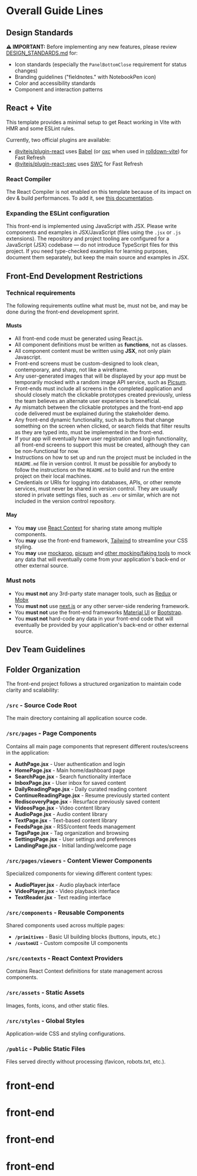 # Overall Guide Lines

## Design Standards

**⚠️ IMPORTANT:** Before implementing any new features, please review [DESIGN_STANDARDS.md](./DESIGN_STANDARDS.md) for:
- Icon standards (especially the `PanelBottomClose` requirement for status changes)
- Branding guidelines ("fieldnotes." with NotebookPen icon)
- Color and accessibility standards
- Component and interaction patterns

## React + Vite

This template provides a minimal setup to get React working in Vite with HMR and some ESLint rules.

Currently, two official plugins are available:

- [@vitejs/plugin-react](https://github.com/vitejs/vite-plugin-react/blob/main/packages/plugin-react) uses [Babel](https://babeljs.io/) (or [oxc](https://oxc.rs) when used in [rolldown-vite](https://vite.dev/guide/rolldown)) for Fast Refresh
- [@vitejs/plugin-react-swc](https://github.com/vitejs/vite-plugin-react/blob/main/packages/plugin-react-swc) uses [SWC](https://swc.rs/) for Fast Refresh

### React Compiler

The React Compiler is not enabled on this template because of its impact on dev & build performances. To add it, see [this documentation](https://react.dev/learn/react-compiler/installation).

### Expanding the ESLint configuration

This front-end is implemented using JavaScript with JSX. Please write components and examples in JSX/JavaScript (files using the `.jsx` or `.js` extensions). The repository and project tooling are configured for a JavaScript (JSX) codebase — do not introduce TypeScript files for this project. If you need type-checked examples for learning purposes, document them separately, but keep the main source and examples in JSX.

## Front-End Development Restrictions

### Technical requirements

The following requirements outline what must be, must not be, and may be done during the front-end development sprint.

#### Musts

- All front-end code must be generated using React.js.
- All component definitions must be written as **functions**, not as classes.
- All component content must be written using **JSX**, not only plain Javascript.
- Front-end screens must be custom-designed to look clean, contemporary, and sharp, not like a wireframe.
- Any user-generated images that will be displayed by your app must be temporarily mocked with a random image API service, such as [Picsum](https://picsum.photos/).
- Front-ends must include all screens in the completed application and should closely match the clickable prototypes created previously, unless the team believes an alternate user experience is beneficial.
- Ay mismatch between the clickable prototypes and the front-end app code delivered must be explained during the stakeholder demo.
- Any front-end dynamic functionality, such as buttons that change something on the screen when clicked, or search fields that filter results as they are typed into, must be implemented in the front-end.
- If your app will eventually have user registration and login functionality, all front-end screens to support this must be created, although they can be non-functional for now.
- Instructions on how to set up and run the project must be included in the `README.md` file in version control. It must be possible for anybody to follow the instructions on the `README.md` to build and run the entire project on their local machines.
- Credentials or URIs for logging into databases, APIs, or other remote services, must never be shared in version control. They are usually stored in private settings files, such as `.env` or similar, which are not included in the version control repository.

#### May

- You **may** use [React Context](https://react.dev/learn/passing-data-deeply-with-context) for sharing state among multiple components.
- You **may** use the front-end framework, [Tailwind](https://tailwindcss.com/) to streamline your CSS styling.
- You **may** use [mockaroo](https://mockaroo.com/mock_apis), [picsum](https://picsum.photos/) and [other mocking/faking tools](https://www.npmjs.com/search?q=fake%20data) to mock any data that will eventually come from your application's back-end or other external source.

### Must nots

- You **must not** any 3rd-party state manager tools, such as [Redux](https://react-redux.js.org/) or [Mobx](https://mobx.js.org/README.html#introduction)
- You **must not** use [next.js](https://nextjs.org/) or any other server-side rendering framework.
- You **must not** use the front-end frameworks [Material UI](https://material-ui.com/) or [Bootstrap](https://react-bootstrap.github.io/).
- You **must not** hard-code any data in your front-end code that will eventually be provided by your application's back-end or other external source.

## Dev Team Guidelines

## Folder Organization

The front-end project follows a structured organization to maintain code clarity and scalability:

### `/src` - Source Code Root

The main directory containing all application source code.

### `/src/pages` - Page Components

Contains all main page components that represent different routes/screens in the application:

- **AuthPage.jsx** - User authentication and login
- **HomePage.jsx** - Main home/dashboard page
- **SearchPage.jsx** - Search functionality interface
- **InboxPage.jsx** - User inbox for saved content
- **DailyReadingPage.jsx** - Daily curated reading content
- **ContinueReadingPage.jsx** - Resume previously started content
- **RediscoveryPage.jsx** - Resurface previously saved content
- **VideosPage.jsx** - Video content library
- **AudioPage.jsx** - Audio content library
- **TextPage.jsx** - Text-based content library
- **FeedsPage.jsx** - RSS/content feeds management
- **TagsPage.jsx** - Tag organization and browsing
- **SettingsPage.jsx** - User settings and preferences
- **LandingPage.jsx** - Initial landing/welcome page

### `/src/pages/viewers` - Content Viewer Components

Specialized components for viewing different content types:

- **AudioPlayer.jsx** - Audio playback interface
- **VideoPlayer.jsx** - Video playback interface
- **TextReader.jsx** - Text reading interface

### `/src/components` - Reusable Components

Shared components used across multiple pages:

- **`/primitives`** - Basic UI building blocks (buttons, inputs, etc.)
- **`/customUI`** - Custom composite UI components

### `/src/contexts` - React Context Providers

Contains React Context definitions for state management across components.

### `/src/assets` - Static Assets

Images, fonts, icons, and other static files.

### `/src/styles` - Global Styles

Application-wide CSS and styling configurations.

### `/public` - Public Static Files

Files served directly without processing (favicon, robots.txt, etc.).
# front-end
# front-end
# front-end
# front-end
